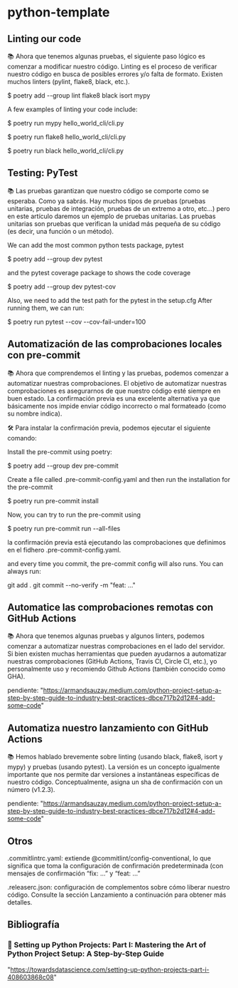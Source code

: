 # python-template

## Linting our code

📚 Ahora que tenemos algunas pruebas, el siguiente paso lógico es comenzar a modificar nuestro código. Linting es el proceso de verificar nuestro código en busca de posibles errores y/o falta de formato. Existen muchos linters (pylint, flake8, black, etc.).

$ poetry add --group lint flake8 black isort mypy

A few examples of linting your code include:

$ poetry run mypy hello_world_cli/cli.py

$ poetry run flake8 hello_world_cli/cli.py

$ poetry run black hello_world_cli/cli.py

## Testing: PyTest

📚 Las pruebas garantizan que nuestro código se comporte como se esperaba. Como ya sabrás. Hay muchos tipos de pruebas (pruebas unitarias, pruebas de integración, pruebas de un extremo a otro, etc…) pero en este artículo daremos un ejemplo de pruebas unitarias. Las pruebas unitarias son pruebas que verifican la unidad más pequeña de su código (es decir, una función o un método).

We can add the most common python tests package, pytest

$ poetry add --group dev pytest

and the pytest coverage package to shows the code coverage

$ poetry add --group dev pytest-cov

Also, we need to add the test path for the pytest in the setup.cfg
After running them, we can run:

$ poetry run pytest --cov --cov-fail-under=100

## Automatización de las comprobaciones locales con pre-commit

📚 Ahora que comprendemos el linting y las pruebas, podemos comenzar a automatizar nuestras comprobaciones. El objetivo de automatizar nuestras comprobaciones es asegurarnos de que nuestro código esté siempre en buen estado. La confirmación previa es una excelente alternativa ya que básicamente nos impide enviar código incorrecto o mal formateado (como su nombre indica).

🛠️ Para instalar la confirmación previa, podemos ejecutar el siguiente comando:

Install the pre-commit using poetry:

$ poetry add --group dev pre-commit

Create a file called .pre-commit-config.yaml and then run the installation for the pre-commit

$ poetry run pre-commit install

Now, you can try to run the pre-commit using

$ poetry run pre-commit run --all-files

la confirmación previa está ejecutando las comprobaciones que definimos en el 
fidhero .pre-commit-config.yaml.

and every time you commit, the pre-commit config will also runs.
You can always run:

git add .
git commit --no-verify -m "feat: ..."

## Automatice las comprobaciones remotas con GitHub Actions

📚 Ahora que tenemos algunas pruebas y algunos linters, podemos comenzar a automatizar nuestras comprobaciones en el lado del servidor. Si bien existen muchas herramientas que pueden ayudarnos a automatizar nuestras comprobaciones (GitHub Actions, Travis CI, Circle CI, etc.), yo personalmente uso y recomiendo Github Actions (también conocido como GHA).

pendiente: "https://armandsauzay.medium.com/python-project-setup-a-step-by-step-guide-to-industry-best-practices-dbce717b2d12#4-add-some-code"

## Automatiza nuestro lanzamiento con GitHub Actions

📚 Hemos hablado brevemente sobre linting (usando black, flake8, isort y mypy) y pruebas (usando pytest). La versión es un concepto igualmente importante que nos permite dar versiones a instantáneas específicas de nuestro código. Conceptualmente, asigna un sha de confirmación con un número (v1.2.3).

pendiente: "https://armandsauzay.medium.com/python-project-setup-a-step-by-step-guide-to-industry-best-practices-dbce717b2d12#4-add-some-code"

## Otros

.commitlintrc.yaml: extiende @commitlint/config-conventional, lo que significa que toma la configuración de confirmación predeterminada (con mensajes de confirmación “fix: …” y “feat: …”

.releaserc.json: configuración de complementos sobre cómo liberar nuestro código. Consulte la sección Lanzamiento a continuación para obtener más detalles.

## Bibliografía

### 🐍 Setting up Python Projects: Part I: Mastering the Art of Python Project Setup: A Step-by-Step Guide

 "https://towardsdatascience.com/setting-up-python-projects-part-i-408603868c08"